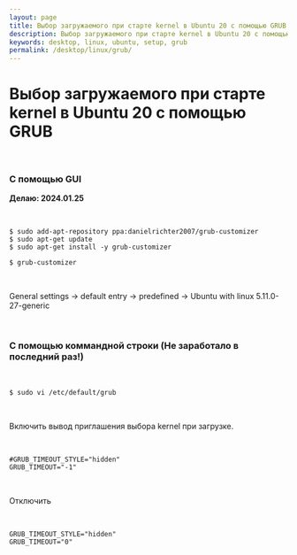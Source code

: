 ```yaml
---
layout: page
title: Выбор загружаемого при старте kernel в Ubuntu 20 с помощью GRUB
description: Выбор загружаемого при старте kernel в Ubuntu 20 с помощью GRUB
keywords: desktop, linux, ubuntu, setup, grub
permalink: /desktop/linux/grub/
---
```


# Выбор загружаемого при старте kernel в Ubuntu 20 с помощью GRUB

<br/>

### С помощью GUI

**Делаю: 2024.01.25**

<br/>

```
$ sudo add-apt-repository ppa:danielrichter2007/grub-customizer
$ sudo apt-get update
$ sudo apt-get install -y grub-customizer

$ grub-customizer
```

<br/>

General settings -> default entry -> predefined -> Ubuntu with linux 5.11.0-27-generic

<br/>

### С помощью коммандной строки (Не заработало в последний раз!)

<br/>

```
$ sudo vi /etc/default/grub
```

<br/>

Включить вывод приглашения выбора kernel при загрузке.

<br/>

```
#GRUB_TIMEOUT_STYLE="hidden"
GRUB_TIMEOUT="-1"
```

<br/>

Отключить

<br/>

```
GRUB_TIMEOUT_STYLE="hidden"
GRUB_TIMEOUT="0"
```
